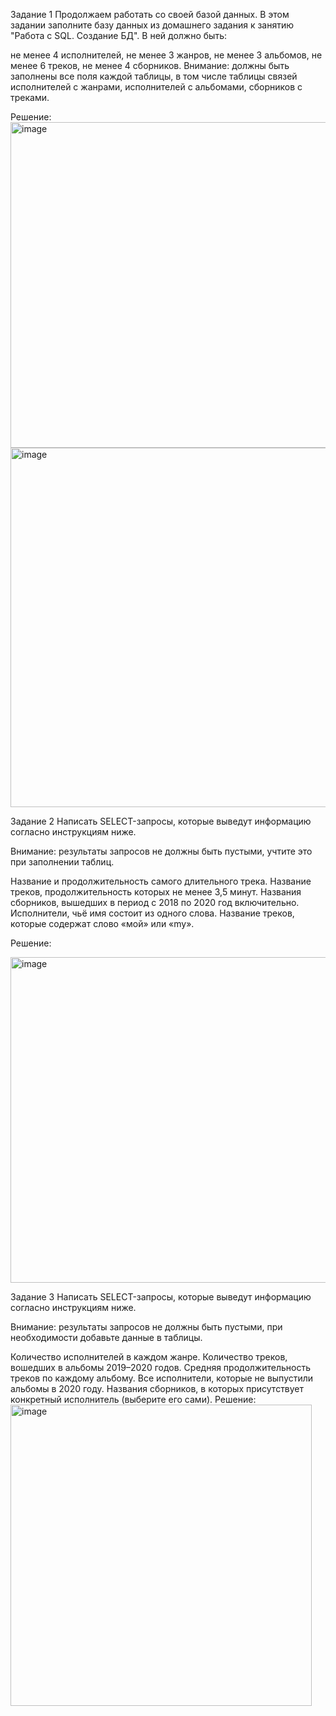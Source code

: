 Задание 1
Продолжаем работать со своей базой данных. В этом задании заполните базу данных из домашнего задания к занятию "Работа с SQL. Создание БД". В ней должно быть:

не менее 4 исполнителей,
не менее 3 жанров,
не менее 3 альбомов,
не менее 6 треков,
не менее 4 сборников.
Внимание: должны быть заполнены все поля каждой таблицы, в том числе таблицы связей исполнителей с жанрами, исполнителей с альбомами, сборников с треками.

Решение:
<img width="521" alt="image" src="https://github.com/Franky12111990/Home_Works/assets/121640886/ff658ffd-6d18-4ac8-906b-e716b74746bb">
<img width="575" alt="image" src="https://github.com/Franky12111990/Home_Works/assets/121640886/1d9be2a6-afee-4337-b70b-bbcb38766b63">




Задание 2
Написать SELECT-запросы, которые выведут информацию согласно инструкциям ниже.

Внимание: результаты запросов не должны быть пустыми, учтите это при заполнении таблиц.

Название и продолжительность самого длительного трека.
Название треков, продолжительность которых не менее 3,5 минут.
Названия сборников, вышедших в период с 2018 по 2020 год включительно.
Исполнители, чьё имя состоит из одного слова.
Название треков, которые содержат слово «мой» или «my».

Решение:

<img width="521" alt="image" src="https://github.com/Franky12111990/Home_Works/assets/121640886/2c34e018-e71c-44ba-8b83-c5165d84cde6">

Задание 3
Написать SELECT-запросы, которые выведут информацию согласно инструкциям ниже.

Внимание: результаты запросов не должны быть пустыми, при необходимости добавьте данные в таблицы.

Количество исполнителей в каждом жанре.
Количество треков, вошедших в альбомы 2019–2020 годов.
Средняя продолжительность треков по каждому альбому.
Все исполнители, которые не выпустили альбомы в 2020 году.
Названия сборников, в которых присутствует конкретный исполнитель (выберите его сами).
Решение:
<img width="482" alt="image" src="https://github.com/Franky12111990/Home_Works/assets/121640886/828f1edf-b8b0-4358-8620-352385b2aa31">

